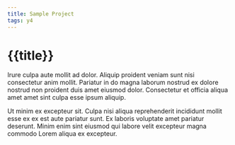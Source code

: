```yaml
---
title: Sample Project
tags: y4
---
```


# {{title}}

Irure culpa aute mollit ad dolor. Aliquip proident veniam sunt nisi consectetur anim mollit. Pariatur in do magna laborum nostrud ex dolore nostrud non proident duis amet eiusmod dolor. Consectetur et officia aliqua amet amet sint culpa esse ipsum aliquip.

Ut minim ex excepteur sit. Culpa nisi aliqua reprehenderit incididunt mollit esse ex ex est aute pariatur sunt. Ex laboris voluptate amet pariatur deserunt. Minim enim sint eiusmod qui labore velit excepteur magna commodo Lorem aliqua ex excepteur.

